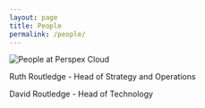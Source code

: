 ```yaml
---
layout: page
title: People
permalink: /people/
---
```


![People at Perspex Cloud](../img/4337FDFB-F241-473A-A20F-4C89F4B88D69.jpeg "People at Perspex Cloud")

Ruth Routledge - Head of Strategy and Operations

David Routledge - Head of Technology
